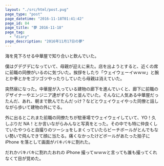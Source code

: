 ```yaml
---
layout: "./src/html/post.pug"
page_type: "post"
page_datetime: "2016-11-18T01:41:42"
page_id: 84
page_title: "夢 2016-11-18"
page_tag:
  - "diary"
page_description: "2016年11月17日の夢"
---
```


海を見下ろせる中華屋で知り合いと飲んでいた。

僕はグデグデになっていて、母親が迎えに来た。店を出ようとすると、近くの席に前職の同僚がいるのに気づいた。挨拶をしたり「ウェイウェーイｗｗｗ」と腕とか拳とかをゴツゴツやったりしていたら母親は消えていた。

突然昼になった。中華屋が入っている建物の廊下を進んでいくと、廊下に前職のデザイナーやエンジニア達がずらりと並んでいた。そんなに人気ある中華屋だったんだ、あれ、朝まで飲んでたんだっけ？などとウェイウェイやった同僚と話しながら歩いて建物の外にでる。

外に出るとこれまた前職の同僚たちが駐車場でウェイウェイしていて、YO！久しぶりだ NA！とか言いながらみんなと写真をとった。その中でも特に仲良くしていたやつらと自撮りのツーショをしまくっていたらビーチボールがとんでもない勢いで飛んできて顔に当たる。痛くなかったけどボールがあたった拍子に iPhone を落として画面がバキバキに割れた。

だれかバキバキに割れたおれの iPhone 撮ってｗｗｗと言っても誰も撮ってくれなくて目が覚めた。
